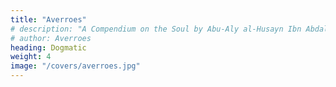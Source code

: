 ```yaml
---
title: "Averroes"
# description: "A Compendium on the Soul by Abu-Aly al-Husayn Ibn Abdallah Ibn Sina"
# author: Averroes
heading: Dogmatic
weight: 4
image: "/covers/averroes.jpg"
---
```

